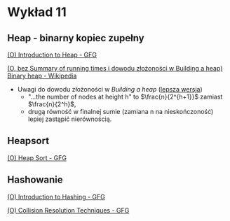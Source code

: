 # Wykład 11

## Heap - binarny kopiec zupełny

[(O) Introduction to Heap - GFG](https://www.geeksforgeeks.org/introduction-to-heap/)

[(O, bez Summary of running times i dowodu złożoności w Building a heap) Binary heap - Wikipedia](https://en.wikipedia.org/wiki/Binary_heap)
- Uwagi do dowodu złożoności w *Building a heap* ([lepsza wersja](https://web.stanford.edu/class/archive/cs/cs161/cs161.1168/lecture4.pdf))
    - "...the number of nodes at height h" to $\frac{n}{2^{h+1}}$ zamiast $\frac{n}{2^h}$,
    - drugą równość w finalnej sumie (zamiana n na nieskończoność) lepiej zastąpić nierównością.

## Heapsort

[(O) Heap Sort - GFG](https://www.geeksforgeeks.org/heap-sort/)

<!-- [Heapsort - Wikipedia](https://en.wikipedia.org/wiki/Heapsort) -->

## Hashowanie

[(O) Introduction to Hashing - GFG](https://www.geeksforgeeks.org/introduction-to-hashing-2/)

[(O) Collision Resolution Techniques - GFG](https://www.geeksforgeeks.org/collision-resolution-techniques/)

<!-- [Open Addressing - GFG](https://www.geeksforgeeks.org/open-addressing-collision-handling-technique-in-hashing/)

[Hash Function - Wikipedia](https://en.wikipedia.org/wiki/Hash_function#Overview) -->

<!-- https://www.reddit.com/r/algorithms/comments/s0kkx2/how_to_decrease_priority_in_a_minpriority_queue/ -->